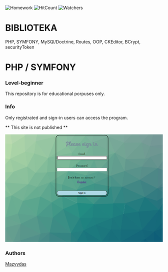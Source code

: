 ![Homework](https://img.shields.io/badge/PHP-symfony-blue)
![HitCount](http://hits.dwyl.com/Slashass/biblioteka_symfony.svg)
![Watchers](https://img.shields.io/github/watchers/Slashass/biblioteka_symfony?style=social)

# BIBLIOTEKA
PHP, SYMFONY, MySQl/Doctrine, Routes, OOP, CKEditor, BCrypt, securityToken

# PHP / SYMFONY
### Level-beginner

This repository is for educational porpuses only. 

### Info

Only registrated and sign-in users can access the program.

** This site is not published **

<img width="550" alt="Capture" src="public/assets/foto/scrshot.png">

### Authors
[Mazvydas](https://github.com/Slashass)